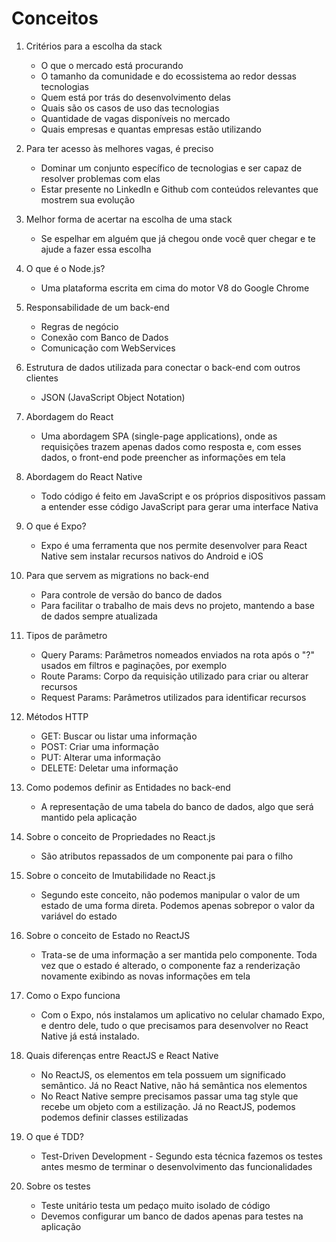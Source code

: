 # Conceitos

1. Critérios para a escolha da stack
	* O que o mercado está procurando
	* O tamanho da comunidade e do ecossistema ao redor dessas tecnologias
	* Quem está por trás do desenvolvimento delas
	* Quais são os casos de uso das tecnologias
	* Quantidade de vagas disponíveis no mercado
	* Quais empresas e quantas empresas estão utilizando

2. Para ter acesso às melhores vagas, é preciso
	* Dominar um conjunto específico de tecnologias e ser capaz de resolver problemas com elas
	* Estar presente no LinkedIn e Github com conteúdos relevantes que mostrem sua evolução

3. Melhor forma de acertar na escolha de uma stack
	* Se espelhar em alguém que já chegou onde você quer chegar e te ajude a fazer essa escolha

4. O que é o Node.js?
	* Uma plataforma escrita em cima do motor V8 do Google Chrome

5. Responsabilidade de um back-end
	* Regras de negócio
	* Conexão com Banco de Dados
	* Comunicação com WebServices

6. Estrutura de dados utilizada para conectar o back-end com outros clientes
	* JSON (JavaScript Object Notation)

7. Abordagem do React
	* Uma abordagem SPA (single-page applications), onde as requisições trazem apenas dados como resposta e, com esses dados, o front-end pode preencher as informações em tela

8. Abordagem do React Native
	* Todo código é feito em JavaScript e os próprios dispositivos passam a entender esse código JavaScript para gerar uma interface Nativa

9. O que é Expo?
	* Expo é uma ferramenta que nos permite desenvolver para React Native sem instalar recursos nativos do Android e iOS

10. Para que servem as migrations no back-end
	* Para controle de versão do banco de dados
	* Para facilitar o trabalho de mais devs no projeto, mantendo a base de dados sempre atualizada

11. Tipos de parâmetro
	* Query Params: Parâmetros nomeados enviados na rota após o "?" usados em filtros e paginações, por exemplo
	* Route Params: Corpo da requisição utilizado para criar ou alterar recursos
	* Request Params: Parâmetros utilizados para identificar recursos

12. Métodos HTTP
	* GET: Buscar ou listar uma informação
	* POST: Criar uma informação
	* PUT: Alterar uma informação
	* DELETE: Deletar uma informação

13. Como podemos definir as Entidades no back-end
	* A representação de uma tabela do banco de dados, algo que será mantido pela aplicação

14. Sobre o conceito de Propriedades no React.js
	* São atributos repassados de um componente pai para o filho

15. Sobre o conceito de Imutabilidade no React.js
	* Segundo este conceito, não podemos manipular o valor de um estado de uma forma direta. Podemos apenas sobrepor o valor da variável do estado

16. Sobre o conceito de Estado no ReactJS
	* Trata-se de uma informação a ser mantida pelo componente. Toda vez que o estado é alterado, o componente faz a renderização novamente exibindo as novas informações em tela

17. Como o Expo funciona
	* Com o Expo, nós instalamos um aplicativo no celular chamado Expo, e dentro dele, tudo o que precisamos para desenvolver no React Native já está instalado.

18. Quais diferenças entre ReactJS e React Native
	* No ReactJS, os elementos em tela possuem um significado semântico. Já no React Native, não há semântica nos elementos
	* No React Native sempre precisamos passar uma tag style que recebe um objeto com a estilização. Já no ReactJS, podemos podemos definir classes estilizadas

19. O que é TDD?
	* Test-Driven Development - Segundo esta técnica fazemos os testes antes mesmo de terminar o desenvolvimento das funcionalidades

20. Sobre os testes
	* Teste unitário testa um pedaço muito isolado de código
	* Devemos configurar um banco de dados apenas para testes na aplicação